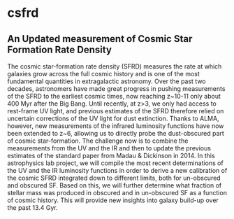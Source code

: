 # csfrd
## An Updated measurement of Cosmic Star Formation Rate Density

The cosmic star-formation rate density (SFRD) measures the rate at which galaxies grow across the full cosmic history and is one of the most fundamental quantities in extragalactic astronomy. Over the past two decades, astronomers have made great progress in pushing measurements of the SFRD to the earliest cosmic times, now reaching z~10-11 only about 400 Myr after the Big Bang. Until recently, at z>3, we only had access to rest-frame UV light, and previous estimates of the SFRD therefore relied on uncertain corrections of the UV light for dust extinction. Thanks to ALMA, however, new measurements of the infrared luminosity functions have now been extended to z~6, allowing us to directly probe the dust-obscured part of cosmic star-formation. The challenge now is to combine the measurements from the UV and the IR and then to update the previous estimates of the standard paper from Madau & Dickinson in 2014. In this astrophysics lab project, we will compile the most recent determinations of the UV and the IR luminosity functions in order to derive a new calibration of the cosmic SFRD integrated down to different limits, both for un-obscured and obscured SF. Based on this, we will further determine what fraction of stellar mass was produced in obscured and in un-obscured SF as a function of cosmic history. This will provide new insights into galaxy build-up over the past 13.4 Gyr.
